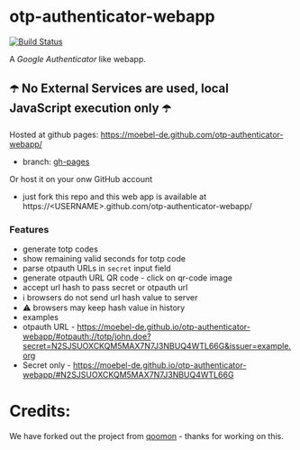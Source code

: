 # otp-authenticator-webapp
[![Build Status](https://travis-ci.org/moebel-de/otp-authenticator-webapp.svg?branch=master)](https://travis-ci.org/moebel-de/otp-authenticator-webapp)

A *Google Authenticator* like webapp.

## ☂️ No External Services are used, local JavaScript execution only ☂️

Hosted at github pages: https://moebel-de.github.com/otp-authenticator-webapp/
* branch: [gh-pages](https://github.com/moebel-de/otp-authenticator-webapp/tree/gh-pages)

Or host it on your onw GitHub account 
* just fork this repo and this web app is available at https://\<USERNAME>.github.com/otp-authenticator-webapp/


### Features
* generate totp codes
* show remaining valid seconds for totp code
* parse otpauth URLs in `secret` input field
* generate otpauth URL QR code - click on qr-code image
* accept url hash to pass secret or otpauth url
 * ℹ️ browsers do not send url hash value to server 
 * ⚠️ browsers may keep hash value in history
 * examples
  * otpauth URL - https://moebel-de.github.io/otp-authenticator-webapp/#otpauth://totp/john.doe?secret=N2SJSUOXCKQM5MAX7N7J3NBUQ4WTL66G&issuer=example.org
  * Secret only - https://moebel-de.github.io/otp-authenticator-webapp/#N2SJSUOXCKQM5MAX7N7J3NBUQ4WTL66G


# Credits:
We have forked out the project from [qoomon](https://github.com/qoomon) - thanks for working on this.
